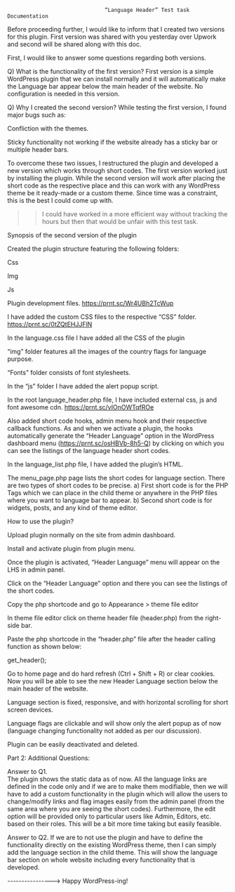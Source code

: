                                    “Language Header” Test task Documentation 
 

Before proceeding further, I would like to inform that I created two versions for this plugin. First version was shared with you yesterday over Upwork and second will be shared along with this doc.  

First, I would like to answer some questions regarding both versions. 
 
Q) What is the functionality of the first version? 
First version is a simple WordPress plugin that we can install normally and it will automatically make the Language bar appear below the main header of the website. No configuration is needed in this version.  
 
Q) Why I created the second version? 
While testing the first version, I found major bugs such as: 

Confliction with the themes. 

Sticky functionality not working if the website already has a sticky bar or multiple header bars. 

To overcome these two issues, I restructured the plugin and developed a new version which works through short codes. The first version worked just by installing the plugin. While the second version will work after placing the short code as the respective place and this can work with any WordPress theme be it ready-made or a custom theme. Since time was a constraint, this is the best I could come up with.  

>> I could have worked in a more efficient way without tracking the hours but then that would be unfair with this test task.  

 
Synopsis of the second version of the plugin 
 

Created the plugin structure featuring the following folders:  

Css 

Img 

Js 

Plugin development files. https://prnt.sc/Wr4UBh2TcWup  
 

I have added the custom CSS files to the respective “CSS” folder. https://prnt.sc/0tZQtEHJJFlN  
 

In the language.css file I have added all the CSS of the plugin 

“img” folder features all the images of the country flags for language purpose.  
 

“Fonts” folder consists of font stylesheets. 
 

In the “js” folder I have added the alert popup script. 
 

In the root language_header.php file, I have included external css, js and font awesome cdn. https://prnt.sc/vIOnOWTqfROe  
 

Also added short code hooks, admin menu hook and their respective callback functions. As and when we activate a plugin, the hooks automatically generate the “Header Language” option in the WordPress dashboard  menu (https://prnt.sc/osHBVb-8h5-Q) by clicking on which you can see the listings of the language header short codes.  
 

In the language_list.php file, I have added the plugin’s HTML. 
 

 The menu_page.php page lists the short codes for language section. There are two types of short codes to be precise. 
a) First short code is for the PHP Tags which we can place in the child theme or anywhere in the PHP files where you want to language bar to appear. 
b) Second short code is for widgets, posts, and any kind of theme editor. 

 

How to use the plugin? 

Upload plugin normally on the site from admin dashboard. 

Install and activate plugin from plugin menu. 

Once the plugin is activated, “Header Language” menu will appear on the LHS in admin panel. 

Click on the “Header Language” option and there you can see the listings of the short codes.  

Copy the php shortcode and go to Appearance > theme file editor 

In theme file editor click on theme header file (header.php) from the right-side bar. 

Paste the php shortcode in the “header.php” file after the header calling function as shown below: 
 
get_header(); 
<?php echo do_shortcode('[Language-Header]'); ?> 
 

Go to home page and do hard refresh (Ctrl + Shift + R) or clear cookies. Now you will be able to see the new Header Language section below the main header of the website. 
 

Language section is fixed, responsive, and with horizontal scrolling for short screen devices. 

 Language flags are clickable and will show only the alert popup as of now (language changing functionality not added as per our discussion). 

 Plugin can be easily deactivated and deleted.   

 

Part 2: Additional Questions: 

 
Answer to Q1.  
The plugin shows the static data as of now. All the language links are defined in the code only and if we are to make them modifiable, then we will have to add a custom functionality in the plugin which will allow the users to change/modify links and flag images easily from the admin panel (from the same area where you are seeing the short codes). Furthermore, the edit option will be provided only to particular users like Admin, Editors, etc. based on their roles. This will be a bit more time taking but easily feasible. 
 
Answer to Q2. 
If we are to not use the plugin and have to define the functionality directly on the existing WordPress theme, then I can simply add the language section in the child theme. This will show the language bar section on whole website including every functionality that is developed. 

 

 

----------------> Happy WordPress-ing!  
